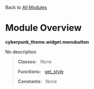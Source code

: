 Back to [All Modules](https://github.com/pyrustic/cyberpunk-theme/blob/master/docs/modules/README.md#readme)

# Module Overview

**cyberpunk\_theme.widget.menubutton**
 
No description

> **Classes:** &nbsp; None
>
> **Functions:** &nbsp; [get\_style](https://github.com/pyrustic/cyberpunk-theme/blob/master/docs/modules/content/cyberpunk_theme.widget.menubutton/content/functions.md#get_style)
>
> **Constants:** &nbsp; None

